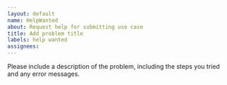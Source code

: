 ```yaml
---
layout: default
name: HelpWanted
about: Request help for submitting use case
title: Add problem title
labels: help wanted
assignees:
---
```


Please include a description of the problem, including the steps you tried and any error messages.

